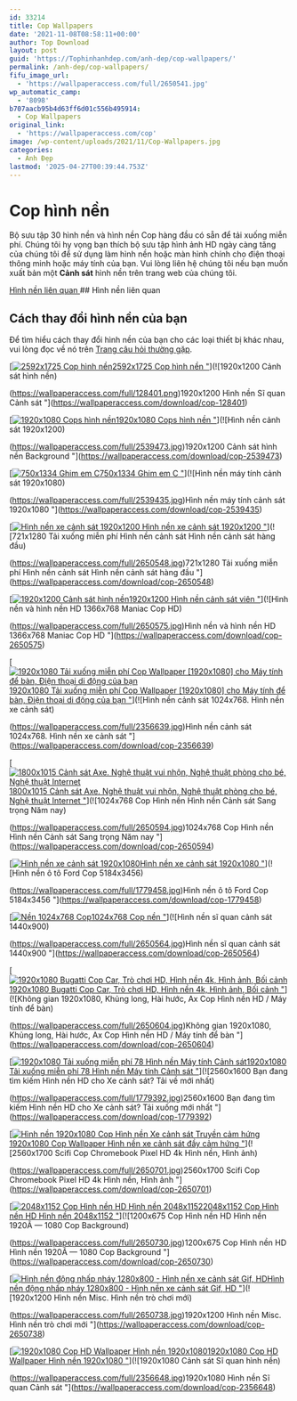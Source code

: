 ```yaml
---
id: 33214
title: Cop Wallpapers
date: '2021-11-08T08:58:11+00:00'
author: Top Download
layout: post
guid: 'https://Tophinhanhdep.com/anh-dep/cop-wallpapers/'
permalink: /anh-dep/cop-wallpapers/
fifu_image_url:
  - 'https://wallpaperaccess.com/full/2650541.jpg'
wp_automatic_camp:
  - '8098'
b707aacb95b4d63ff6d01c556b495914:
  - Cop Wallpapers
original_link:
  - 'https://wallpaperaccess.com/cop'
image: /wp-content/uploads/2021/11/Cop-Wallpapers.jpg
categories:
  - Ảnh Đẹp
lastmod: '2025-04-27T00:39:44.753Z'
---
```

# Cop hình nền

Bộ sưu tập 30 hình nền và hình nền Cop hàng đầu có sẵn để tải xuống miễn phí. Chúng tôi hy vọng bạn thích bộ sưu tập hình ảnh HD ngày càng tăng của chúng tôi để sử dụng làm hình nền hoặc màn hình chính cho điện thoại thông minh hoặc máy tính của bạn. Vui lòng liên hệ chúng tôi nếu bạn muốn xuất bản một **Cảnh sát** hình nền trên trang web của chúng tôi.

[Hình nền liên quan ](#related) ## Hình nền liên quan

## Cách thay đổi hình nền của bạn

Để tìm hiểu cách thay đổi hình nền của bạn cho các loại thiết bị khác nhau, vui lòng đọc về nó trên [Trang câu hỏi thường gặp](https://tophinhanhdep.com/faq/).

  
[[![2592x1725 Cop hình nền](https://wallpaperaccess.com/full/2650541.jpg)2592x1725 Cop hình nền "](https://wallpaperaccess.com/download/cop-2650541)](![1920x1200 Cảnh sát hình nền)

(https://wallpaperaccess.com/full/128401.png)1920x1200 Hình nền Sĩ quan Cảnh sát "](https://wallpaperaccess.com/download/cop-128401)

[[![1920x1080 Cops hình nền](https://wallpaperaccess.com/full/2649114.jpg)1920x1080 Cops hình nền "](https://wallpaperaccess.com/download/cop-2649114)](![Hình nền cảnh sát 1920x1200)

(https://wallpaperaccess.com/full/2539473.jpg)1920x1200 Cảnh sát hình nền Background "](https://wallpaperaccess.com/download/cop-2539473)

[[![750x1334 Ghim em C](https://wallpaperaccess.com/full/103562.jpg)750x1334 Ghim em C "](https://wallpaperaccess.com/download/cop-103562)](![Hình nền máy tính cảnh sát 1920x1080)

(https://wallpaperaccess.com/full/2539435.jpg)Hình nền máy tính cảnh sát 1920x1080 "](https://wallpaperaccess.com/download/cop-2539435)

[[![Hình nền xe cảnh sát 1920x1200](https://wallpaperaccess.com/full/1779440.jpg) Hình nền xe cảnh sát 1920x1200 "](https://wallpaperaccess.com/download/cop-1779440)](![721x1280 Tải xuống miễn phí Hình nền cảnh sát Hình nền cảnh sát hàng đầu)

(https://wallpaperaccess.com/full/2650548.jpg)721x1280 Tải xuống miễn phí Hình nền cảnh sát Hình nền cảnh sát hàng đầu "](https://wallpaperaccess.com/download/cop-2650548)

[[![1920x1200 Cảnh sát hình nền](https://wallpaperaccess.com/full/2356651.jpg)1920x1200 Hình nền cảnh sát viên "](https://wallpaperaccess.com/download/cop-2356651)](![Hình nền và hình nền HD 1366x768 Maniac Cop HD)

(https://wallpaperaccess.com/full/2650575.jpg)Hình nền và hình nền HD 1366x768 Maniac Cop HD "](https://wallpaperaccess.com/download/cop-2650575)

[[![1920x1080 Tải xuống miễn phí Cop Wallpaper [1920x1080] cho Máy tính để bàn, Điện thoại di động của bạn](https://wallpaperaccess.com/full/2650577.jpg)1920x1080 Tải xuống miễn phí Cop Wallpaper \[1920x1080\] cho Máy tính để bàn, Điện thoại di động của bạn "](https://wallpaperaccess.com/download/cop-2650577)](![Hình nền cảnh sát 1024x768.  Hình nền xe cảnh sát)

(https://wallpaperaccess.com/full/2356639.jpg)Hình nền cảnh sát 1024x768. Hình nền xe cảnh sát "](https://wallpaperaccess.com/download/cop-2356639)

[[![1800x1015 Cảnh sát Axe.  Nghệ thuật vui nhộn, Nghệ thuật phòng cho bé, Nghệ thuật Internet](https://wallpaperaccess.com/full/2650593.jpg)1800x1015 Cảnh sát Axe. Nghệ thuật vui nhộn, Nghệ thuật phòng cho bé, Nghệ thuật Internet "](https://wallpaperaccess.com/download/cop-2650593)](![1024x768 Cop Hình nền Hình nền Cảnh sát Sang trọng Năm nay)

(https://wallpaperaccess.com/full/2650594.jpg)1024x768 Cop Hình nền Hình nền Cảnh sát Sang trọng Năm nay "](https://wallpaperaccess.com/download/cop-2650594)

[[![Hình nền xe cảnh sát 1920x1080](https://wallpaperaccess.com/full/2648934.jpg)Hình nền xe cảnh sát 1920x1080 "](https://wallpaperaccess.com/download/cop-2648934)](![Hình nền ô tô Ford Cop 5184x3456)

(https://wallpaperaccess.com/full/1779458.jpg)Hình nền ô tô Ford Cop 5184x3456 "](https://wallpaperaccess.com/download/cop-1779458)

[[![Nền 1024x768 Cop](https://wallpaperaccess.com/full/2650601.jpg)1024x768 Cop nền "](https://wallpaperaccess.com/download/cop-2650601)](![Hình nền sĩ quan cảnh sát 1440x900)

(https://wallpaperaccess.com/full/2650564.jpg)Hình nền sĩ quan cảnh sát 1440x900 "](https://wallpaperaccess.com/download/cop-2650564)

[[![1920x1080 Bugatti Cop Car, Trò chơi HD, Hình nền 4k, Hình ảnh, Bối cảnh](https://wallpaperaccess.com/full/2650603.jpg)1920x1080 Bugatti Cop Car, Trò chơi HD, Hình nền 4k, Hình ảnh, Bối cảnh "](https://wallpaperaccess.com/download/cop-2650603)](![Không gian 1920x1080, Khủng long, Hài hước, Ax Cop Hình nền HD / Máy tính để bàn)

(https://wallpaperaccess.com/full/2650604.jpg)Không gian 1920x1080, Khủng long, Hài hước, Ax Cop Hình nền HD / Máy tính để bàn "](https://wallpaperaccess.com/download/cop-2650604)

[[![1920x1080 Tải xuống miễn phí 78 Hình nền Máy tính Cảnh sát](https://wallpaperaccess.com/full/2650605.jpg)1920x1080 Tải xuống miễn phí 78 Hình nền Máy tính Cảnh sát "](https://wallpaperaccess.com/download/cop-2650605)](![2560x1600 Bạn đang tìm kiếm Hình nền HD cho Xe cảnh sát?  Tải về mới nhất)

(https://wallpaperaccess.com/full/1779392.jpg)2560x1600 Bạn đang tìm kiếm Hình nền HD cho Xe cảnh sát? Tải xuống mới nhất "](https://wallpaperaccess.com/download/cop-1779392)

[[![Hình nền 1920x1080 Cop Hình nền Xe cảnh sát Truyền cảm hứng](https://wallpaperaccess.com/full/2650698.jpg)1920x1080 Cop Wallpaper Hình nền xe cảnh sát đầy cảm hứng "](https://wallpaperaccess.com/download/cop-2650698)](![2560x1700 Scifi Cop Chromebook Pixel HD 4k Hình nền, Hình ảnh)

(https://wallpaperaccess.com/full/2650701.jpg)2560x1700 Scifi Cop Chromebook Pixel HD 4k Hình nền, Hình ảnh "](https://wallpaperaccess.com/download/cop-2650701)

[[![2048x1152 Cop Hình nền HD Hình nền 2048x1152](https://wallpaperaccess.com/full/2650716.jpg)2048x1152 Cop Hình nền HD Hình nền 2048x1152 "](https://wallpaperaccess.com/download/cop-2650716)](![1200x675 Cop Hình nền HD Hình nền 1920Ã — 1080 Cop Background)

(https://wallpaperaccess.com/full/2650730.jpg)1200x675 Cop Hình nền HD Hình nền 1920Ã — 1080 Cop Background "](https://wallpaperaccess.com/download/cop-2650730)

[[![Hình nền động nhấp nháy 1280x800 - Hình nền xe cảnh sát Gif, HD](https://wallpaperaccess.com/full/2650735.jpg)Hình nền động nhấp nháy 1280x800 - Hình nền xe cảnh sát Gif, HD "](https://wallpaperaccess.com/download/cop-2650735)](![1920x1200 Hình nền Misc.  Hình nền trò chơi mới)

(https://wallpaperaccess.com/full/2650738.jpg)1920x1200 Hình nền Misc. Hình nền trò chơi mới "](https://wallpaperaccess.com/download/cop-2650738)

[[![1920x1080 Cop HD Wallpaper Hình nền 1920x1080](https://wallpaperaccess.com/full/2650746.jpg)1920x1080 Cop HD Wallpaper Hình nền 1920x1080 "](https://wallpaperaccess.com/download/cop-2650746)](![1920x1080 Cảnh sát Sĩ quan hình nền)

(https://wallpaperaccess.com/full/2356648.jpg)1920x1080 Hình nền Sĩ quan Cảnh sát "](https://wallpaperaccess.com/download/cop-2356648)
